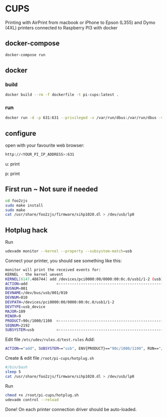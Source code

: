 # CUPS

Printing with AirPrint from macbook or iPhone to Epson (L355) and Dymo (4XL) printers connected to Raspberry PI3 with docker

## docker-compose

```bash
docker-compose run
```

## docker

### build

```bash
docker build --rm -f dockerfile -t pi-cups:latest .
```

### run

```bash
docker run -d -p 631:631 --privileged -v /var/run/dbus:/var/run/dbus -v /dev/bus/usb:/dev/bus/usb --name pi-cups pi-cups
```

## configure

open with your favourite web browser:

```bash
http://<YOUR_PI_IP_ADDRESS>:631
```

u: print

p: print


## First run ~ Not sure if needed
```bash
cd foo2zjs
sudo make install
sudo make
cat /usr/share/foo2zjs/firmware/sihp1020.dl > /dev/usb/lp0
```


## Hotplug hack

Run
```bash
udevadm monitor --kernel --property --subsystem-match=usb
```

Connect your printer, you should see something like this:
```bash
monitor will print the received events for:
KERNEL - the kernel uevent
KERNEL[6147.486744] add /devices/pci0000:00/0000:00:0c.0/usb1/1-2 (usb)
ACTION=add             <--------------------------------------------------------- ACTION of the device
BUSNUM=001
DEVNAME=/dev/bus/usb/001/010
DEVNUM=010
DEVPATH=/devices/pci0000:00/0000:00:0c.0/usb1/1-2
DEVTYPE=usb_device      
MAJOR=189
MINOR=9
PRODUCT=90c/1000/1100  <--------------------------------------------------------- ENV{PRODUCT}
SEQNUM=2192
SUBSYSTEM=usb          <--------------------------------------------------------- " SUBSYSTEM=="type_of_device"
```

Edit file `/etc/udev/rules.d/test.rules`
Add:

```bash
ACTION=="add", SUBSYSTEM=="usb", ENV{PRODUCT}=="90c/1000/1100", RUN=="/bin/bash /root/pi-cups/hotplug.sh"
```

Create & edit file `/root/pi-cups/hotplug.sh`

```bash
#/bin/bash
sleep 5
cat /usr/share/foo2zjs/firmware/sihp1020.dl > /dev/usb/lp0
```

Run
```bash
chmod +x /root/pi-cups/hotplug.sh
udevadm control --reload
```


Done! On each printer connection driver should be auto-loaded.
